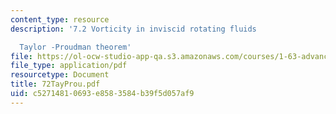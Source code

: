 ```yaml
---
content_type: resource
description: '7.2 Vorticity in inviscid rotating fluids

  Taylor -Proudman theorem'
file: https://ol-ocw-studio-app-qa.s3.amazonaws.com/courses/1-63-advanced-fluid-dynamics-of-the-environment-fall-2002/c52714810693e8583584b39f5d057af9_72TayProu.pdf
file_type: application/pdf
resourcetype: Document
title: 72TayProu.pdf
uid: c5271481-0693-e858-3584-b39f5d057af9
---
```

